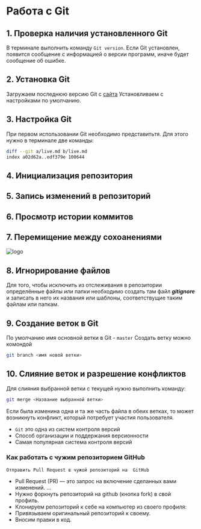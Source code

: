 # Работа с Git 
## 1. Проверка наличия установленного Git
В терминале выполнить команду `Git version`. Если Git установлен, появится сообщение с информацией о версии программ, иначе будет сообщение об ошибке.
## 2. Установка Git 
Загружаем последнюю версию Git с [сайта](https://git-scm.com/) Установливаем с настройками по умолчанию.
## 3. Настройка Git 
При первом использовании Git необходимо представитьтя. Для этого нужно в терминале две команды: 
```Bash
diff --git a/live.md b/live.md
index a02d62a..edf379e 100644
```
## 4. Инициализация репозитория
## 5. Запись изменений в репозиторий
## 6. Просмотр истории коммитов
## 7. Перемищение между сохоанениями 
![logo](it.png)

## 8. Игнорирование файлов
Для того, чтобы исключить из отслеживания в репозитории определённые файлы или папки необходимо создать там файл ***gitignore*** и записать в него их названия или шаблоны, соответствущие таким файлам или папкам.
## 9. Создание веток в Git
По умолчанию имя основной ветки в Git - `master`
Создать ветку можно комондой 
```Bash
git branch <имя новой ветки>
```
## 10. Слияние веток и разрешение конфликтов
Для слияния выбранной ветки с текущей нужно выполнить команду:
```Bash
git merge <Название выбранной ветки>
```
Если была изменина одна и та же часть файла в обеих ветках, то может возникнуть конфликт, который потребует участия пользователя.

* `Git` это одна из систем контроля версий
* Способ организации и поддержания версионности 
* Самая популярная система контроля версий 

### Как работать с чужим репозиторием GitHub

`Отправить Pull Request в чужой репозиторий на  GitHub`

* Pull Request (PR) — это запрос на включение сделанных вами изменений. ...
* Нужно форкнуть репозиторий на github (кнопка fork) в свой профиль.
* Клонируем репозиторий к себе на компьютер из своего профиля:
* Привязываем оригинальный репозиторий к своему.
* Вносим правки в код.